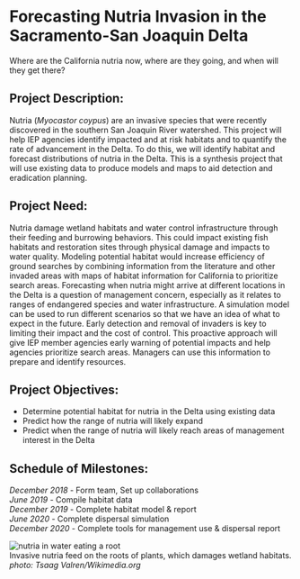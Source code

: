 # Forecasting Nutria Invasion in the Sacramento-San Joaquin Delta
Where are the California nutria now, where are they going, and when will they get there?

## Project Description:
Nutria (*Myocastor coypus*) are an invasive species that were recently discovered in the southern San Joaquin River watershed. This project will help IEP agencies identify impacted and at risk habitats and to quantify the rate of advancement in the Delta. To do this, we will identify habitat and forecast distributions of nutria in the Delta. This is a synthesis project that will use existing data to produce models and maps to aid detection and eradication planning.

## Project Need:
Nutria damage wetland habitats and water control infrastructure through their feeding and burrowing behaviors. This could impact existing fish habitats and restoration sites through physical damage and impacts to water quality. Modeling potential habitat would increase efficiency of ground searches by combining information from the literature and other invaded areas with maps of habitat information for California to prioritize search areas. Forecasting when nutria might arrive at different locations in the Delta is a question of management concern, especially as it relates to ranges of endangered species and water infrastructure. A simulation model can be used to run different scenarios so that we have an idea of what to expect in the future. Early detection and removal of invaders is key to limiting their impact and the cost of control. This proactive approach will give IEP member agencies early warning of potential impacts and help agencies prioritize search areas. Managers can use this information to prepare and identify resources.

## Project Objectives:
-	Determine potential habitat for nutria in the Delta using existing data
-	Predict how the range of nutria will likely expand
-	Predict when the range of nutria will likely reach areas of management interest in the Delta 

## Schedule of Milestones:
*December 2018* - Form team, Set up collaborations  
*June 2019* - Compile habitat data  
*December 2019* - Complete habitat model & report  
*June 2020* - Complete dispersal simulation  
*December 2020* - Complete tools for management use & dispersal report  

![nutria in water eating a root](https://upload.wikimedia.org/wikipedia/commons/thumb/6/6a/Myocastor_coypus_L%27Isle-Adam_03.jpg/320px-Myocastor_coypus_L%27Isle-Adam_03.jpg)  
Invasive nutria feed on the roots of plants, which damages wetland habitats.  
*photo: Tsaag Valren/Wikimedia.org*
